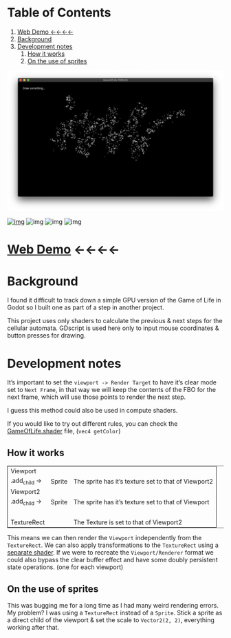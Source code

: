 # Table of Contents

1.  [Web Demo ←←←←](#orgf888b5c)
2.  [Background](#org7493a4f)
3.  [Development notes](#org8b5e7c1)
    1.  [How it works](#org10efb9d)
    2.  [On the use of sprites](#orgd35d301)

![img](./screenshot.png)

[![img](https://awesome.re/mentioned-badge.svg)](https://github.com/godotengine/awesome-godot)
![img](https://img.shields.io/github/license/tavurth/godot-game-of-life.svg)
![img](https://img.shields.io/github/repo-size/tavurth/godot-game-of-life.svg)
![img](https://img.shields.io/github/languages/code-size/tavurth/godot-game-of-life.svg)

<a id="orgf888b5c"></a>

# [Web Demo](https://tavurth.itch.io/godot-gpu-game-of-life) ←←←←

<a id="org7493a4f"></a>

# Background

I found it difficult to track down a simple GPU version of the Game of Life in Godot so I built one as part of a step in another project.

This project uses only shaders to calculate the previous & next steps for the cellular automata. GDscript is used here only to input mouse coordinates & button presses for drawing.

<a id="org8b5e7c1"></a>

# Development notes

It&rsquo;s important to set the `viewport -> Render Target` to have it&rsquo;s clear mode set to `Next Frame`, in that way we will keep the contents of the FBO for the next frame, which will use those points to render the next step.

I guess this method could also be used in compute shaders.

If you would like to try out different rules, you can check the [GameOfLife.shader](./GameOfLife.shader) file, (`vec4 getColor`)

<a id="org10efb9d"></a>

## How it works

<table border="2" cellspacing="0" cellpadding="6" rules="groups" frame="hsides">

<colgroup>
<col  class="org-left" />

<col  class="org-left" />

<col  class="org-left" />
</colgroup>
<tbody>
<tr>
<td class="org-left">Viewport</td>
<td class="org-left">&#xa0;</td>
<td class="org-left">&#xa0;</td>
</tr>

<tr>
<td class="org-left">.add<sub>child</sub> -&gt;</td>
<td class="org-left">Sprite</td>
<td class="org-left">The sprite has it&rsquo;s texture set to that of Viewport2</td>
</tr>

<tr>
<td class="org-left">Viewport2</td>
<td class="org-left">&#xa0;</td>
<td class="org-left">&#xa0;</td>
</tr>

<tr>
<td class="org-left">.add<sub>child</sub> -&gt;</td>
<td class="org-left">Sprite</td>
<td class="org-left">The sprite has it&rsquo;s texture set to that of Viewport</td>
</tr>

<tr>
<td class="org-left">&#xa0;</td>
<td class="org-left">&#xa0;</td>
<td class="org-left">&#xa0;</td>
</tr>

<tr>
<td class="org-left">TextureRect</td>
<td class="org-left">&#xa0;</td>
<td class="org-left">The Texture is set to that of Viewport2</td>
</tr>
</tbody>
</table>

This means we can then render the `Viewport` independently from the `TextureRect`. We can also apply transformations to the `TextureRect` using a [separate shader](./jazzy.shader). If we were to recreate the `Viewport/Renderer` format we could also bypass the clear buffer effect and have some doubly persistent state operations. (one for each viewport)

<a id="orgd35d301"></a>

## On the use of sprites

This was bugging me for a long time as I had many weird rendering errors. My problem? I was using a `TextureRect` instead of a `Sprite`. Stick a sprite as a direct child of the viewport & set the scale to `Vector2(2, 2)`, everything working after that.
